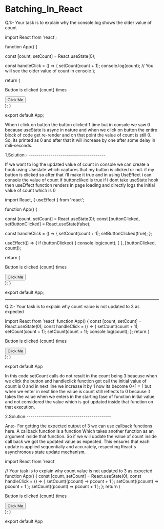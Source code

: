 # Batching_In_React

Q.1:- Your task is to explain why the console.log shows the older value of count


import React from 'react';

function App() {
  
  const [count, setCount] = React.useState(0);

  const handleClick = () => {
    setCount(count + 1);
    console.log(count); // You will see the older value of count in console
  };

  return (
    <div>
      <p>Button is clicked {count} times</p>
      <button onClick={handleClick}>Click Me</button>
    </div>
  );
}

export default App;

When i click on button the button clicked 1 time but in console we saw 0 because
useState is async in nature and when we click on button the entire block of code get
re-render and on that point the value of count is still 0. So, its printed as 0
and after that it will increase by one after some delay in mili-seconds.




1.Solution:- ---------------------------------------


If we want to log the updated value of count in console we can create a hook using Usestate which
captures that my button is clicked or not. if my button is clicked so after that i'll make it true
and in using UseEffect i can console the value of count if buttoncliked is true if i dont take
useState hook then useEffect function renders in page loading and directly logs the initial value
of count which is 0

import React, { useEffect } from 'react';

function App() {
  
  const [count, setCount] = React.useState(0);
  const [buttonClicked, setButtonClicked] = React.useState(false);

  const handleClick = () => {
    setCount(count + 1);
    setButtonClicked(true);
  };

  useEffect(() => {
    if (buttonClicked) {
      console.log(count);
    }
  }, [buttonClicked, count]);

  return (
    <div>
      <p>Button is clicked {count} times</p>
      <button onClick={handleClick}>Click Me</button>
    </div>
  );
}

export default App;

----------------------------------------------------------------------------------------------------



Q.2:- Your task is to explain why count value is not updated to 3 as expected

import React from 'react'
function App() {
const [count, setCount] = React.useState(0);
const handleClick = () => {
setCount(count + 1);
setCount(count + 1);
setCount(count + 1);
console.log(count);
};
return (
<div>
    <p>Button is clicked {count} times</p>
    <button onClick={handleClick}>Click Me</button>
</div>
);
}

export default App

In this code setCount calls do not result in the count being 3 beacuse when we click the button and
handleclick function got call the initial value of count is 0 and in next line we increase it by 1
now its become 0+1 = 1 but when we enter in next line the value is count still reflects to 0 because
it takes the value when we enters in the starting fase of function initial value and not considered
the value which is got updated inside that function on that execution.


2.Solution -------------------------------------------


Ans:- For getting the expected output of 3 we can use callback functions here. A callback function is a function Which takes another function as an argument inside that function. So if we will update the value of count inside call back we got the updated value as expected. This ensures that each update is applied sequentially and accurately, respecting React's asynchronous state update mechanism.


import React from 'react'

// Your task is to explain why count value is not updated to 3 as expected
function App() {
const [count, setCount] = React.useState(0);
const handleClick = () => {
setCount((pcount) => pcount + 1 );
setCount((pcount) => pcount + 1 );
setCount((pcount) => pcount + 1 );
};
return (
<div>
    <p>Button is clicked {count} times</p>
    <button onClick={handleClick}>Click Me</button>
</div>
);
}

export default App

